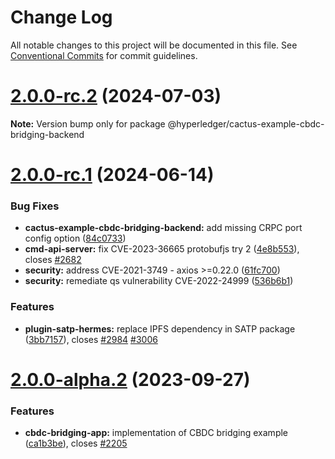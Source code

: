 # Change Log

All notable changes to this project will be documented in this file.
See [Conventional Commits](https://conventionalcommits.org) for commit guidelines.

# [2.0.0-rc.2](https://github.com/hyperledger/cacti/compare/v2.0.0-rc.1...v2.0.0-rc.2) (2024-07-03)

**Note:** Version bump only for package @hyperledger/cactus-example-cbdc-bridging-backend

# [2.0.0-rc.1](https://github.com/hyperledger/cacti/compare/v2.0.0-alpha.2...v2.0.0-rc.1) (2024-06-14)

### Bug Fixes

* **cactus-example-cbdc-bridging-backend:** add missing CRPC port config option ([84c0733](https://github.com/hyperledger/cacti/commit/84c0733db93e6b2cd91050c48641562130f3ea0b))
* **cmd-api-server:** fix CVE-2023-36665 protobufjs try 2 ([4e8b553](https://github.com/hyperledger/cacti/commit/4e8b5534d6a86c856768c0b47af794d66304f90d)), closes [#2682](https://github.com/hyperledger/cacti/issues/2682)
* **security:** address CVE-2021-3749 - axios >=0.22.0 ([61fc700](https://github.com/hyperledger/cacti/commit/61fc7001b1dd0849ab1d9bcab08e2475c695adae))
* **security:** remediate qs vulnerability CVE-2022-24999 ([536b6b1](https://github.com/hyperledger/cacti/commit/536b6b1b7ab9014ebcd6b162e1a467e78b52afdd))

### Features

* **plugin-satp-hermes:** replace IPFS dependency in SATP package ([3bb7157](https://github.com/hyperledger/cacti/commit/3bb7157b8c910c31aa3fe125ecfb3437c2bef5bb)), closes [#2984](https://github.com/hyperledger/cacti/issues/2984) [#3006](https://github.com/hyperledger/cacti/issues/3006)

# [2.0.0-alpha.2](https://github.com/hyperledger/cacti/compare/v2.0.0-alpha.1...v2.0.0-alpha.2) (2023-09-27)

### Features

* **cbdc-bridging-app:** implementation of CBDC bridging example ([ca1b3be](https://github.com/hyperledger/cacti/commit/ca1b3be87bcc3242790647a71be8eb5db3dcd931)), closes [#2205](https://github.com/hyperledger/cacti/issues/2205)
